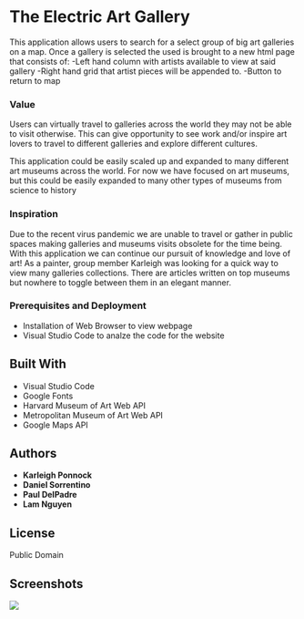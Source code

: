 # The Electric Art Gallery

This application allows users to search for a select group of big art galleries on a map.
Once a gallery is selected the used is brought to a new html page that consists of:
-Left hand column with artists available to view at said gallery
-Right hand grid that artist pieces will be appended to.
-Button to return to map

### Value
Users can virtually travel to galleries across the world they may not be able to visit otherwise. This can give opportunity to see work and/or inspire art lovers to travel to different galleries and explore different cultures.

This application could be easily scaled up and expanded to many different art museums across the world. For now we have focused on art museums, but this could be easily expanded to many other types of museums from science to history

### Inspiration

Due to the recent virus pandemic we are unable to travel or gather in public spaces making galleries and museums visits obsolete for the time being. With this application we can continue our pursuit of knowledge and love of art! As a painter, group member Karleigh was looking for a quick way to view many galleries collections. There are articles written on top museums but nowhere to toggle between them in an elegant manner.



### Prerequisites and Deployment

* Installation of Web Browser to view webpage
* Visual Studio Code to analze the code for the website


## Built With

* Visual Studio Code
* Google Fonts
* Harvard Museum of Art Web API
* Metropolitan Museum of Art Web API
* Google Maps API

## Authors

* **Karleigh Ponnock**
* **Daniel Sorrentino**
* **Paul DelPadre**
* **Lam Nguyen**

## License

Public Domain

## Screenshots

![](Screenshot.PNG)
